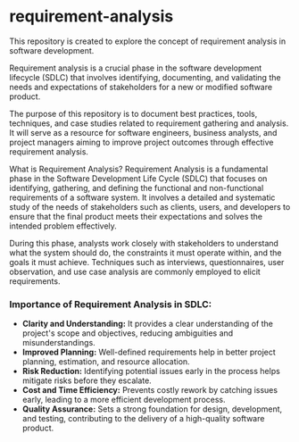 # requirement-analysis

This repository is created to explore the concept of requirement analysis in software development. 

Requirement analysis is a crucial phase in the software development lifecycle (SDLC) that involves identifying, documenting, and validating the needs and expectations of stakeholders for a new or modified software product. 

The purpose of this repository is to document best practices, tools, techniques, and case studies related to requirement gathering and analysis. It will serve as a resource for software engineers, business analysts, and project managers aiming to improve project outcomes through effective requirement analysis.

What is Requirement Analysis?
Requirement Analysis is a fundamental phase in the Software Development Life Cycle (SDLC) that focuses on identifying, gathering, and defining the functional and non-functional requirements of a software system. It involves a detailed and systematic study of the needs of stakeholders such as clients, users, and developers to ensure that the final product meets their expectations and solves the intended problem effectively.

During this phase, analysts work closely with stakeholders to understand what the system should do, the constraints it must operate within, and the goals it must achieve. Techniques such as interviews, questionnaires, user observation, and use case analysis are commonly employed to elicit requirements.

### Importance of Requirement Analysis in SDLC:

- **Clarity and Understanding:** It provides a clear understanding of the project's scope and objectives, reducing ambiguities and misunderstandings.
- **Improved Planning:** Well-defined requirements help in better project planning, estimation, and resource allocation.
- **Risk Reduction:** Identifying potential issues early in the process helps mitigate risks before they escalate.
- **Cost and Time Efficiency:** Prevents costly rework by catching issues early, leading to a more efficient development process.
- **Quality Assurance:** Sets a strong foundation for design, development, and testing, contributing to the delivery of a high-quality software product.
